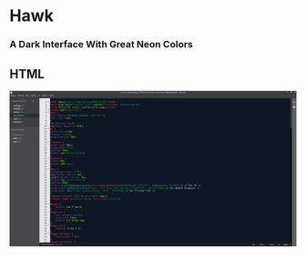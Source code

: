 # Hawk
### A Dark Interface With Great Neon Colors

## HTML
![HTML Screenshot](https://github.com/alpaturks/Brackets-Theme/blob/master/screenshots/html.PNG)
